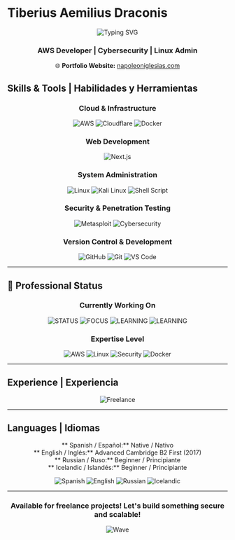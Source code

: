 ﻿#  Tiberius Aemilius Draconis

<div align="center">
  
  ![Typing SVG](https://readme-typing-svg.herokuapp.com?font=Fira+Code&size=30&duration=3000&pause=1000&color=00D9FF&center=true&vCenter=true&width=600&lines=Full+Stack+Developer;Cloud+%26+Security+Specialist;Server+Administrator;Freelancer)
  
  ###  AWS Developer |  Cybersecurity |  Linux Admin        

  🌐 **Portfolio Website:** [napoleoniglesias.com](https://www.napoleoniglesias.com/)

</div></div>

##  Skills & Tools | Habilidades y Herramientas

<div align="center">

###  Cloud & Infrastructure
![AWS](https://img.shields.io/badge/AWS-FF9900?style=for-the-badge&logo=amazon-aws&logoColor=white)
![Cloudflare](https://img.shields.io/badge/Cloudflare-F38020?style=for-the-badge&logo=cloudflare&logoColor=white)
![Docker](https://img.shields.io/badge/Docker-2496ED?style=for-the-badge&logo=docker&logoColor=white)

###  Web Development
![Next.js](https://img.shields.io/badge/Next.js-000000?style=for-the-badge&logo=next.js&logoColor=white)

###  System Administration
![Linux](https://img.shields.io/badge/Linux-FCC624?style=for-the-badge&logo=linux&logoColor=black)
![Kali Linux](https://img.shields.io/badge/Kali_Linux-557C94?style=for-the-badge&logo=kali-linux&logoColor=white)
![Shell Script](https://img.shields.io/badge/Shell_Script-121011?style=for-the-badge&logo=gnu-bash&logoColor=white)

###  Security & Penetration Testing
![Metasploit](https://img.shields.io/badge/METASPLOIT-ED1C24?style=for-the-badge&logo=metasploit&logoColor=white)
![Cybersecurity](https://img.shields.io/badge/CYBERSECURITY-4B0082?style=for-the-badge&logo=security&logoColor=white)

###  Version Control & Development
![GitHub](https://img.shields.io/badge/GITHUB-181717?style=for-the-badge&logo=github&logoColor=white)
![Git](https://img.shields.io/badge/GIT-F05032?style=for-the-badge&logo=git&logoColor=white)
![VS Code](https://img.shields.io/badge/VS_Code-007ACC?style=for-the-badge&logo=visual-studio-code&logoColor=white)

</div>

---

## 💼 Professional Status

<div align="center">

### Currently Working On
![STATUS](https://img.shields.io/badge/STATUS-AVAILABLE%20FOR%20FREELANCE-brightgreen?style=for-the-badge)
![FOCUS](https://img.shields.io/badge/FOCUS-CLOUD%20SECURITY-blue?style=for-the-badge)
![LEARNING](https://img.shields.io/badge/LEARNING-ADVANCED%20AWS-orange?style=for-the-badge)
![LEARNING](https://img.shields.io/badge/LEARNING-ADVANCED%20LINUX-purple?style=for-the-badge)

### Expertise Level
![AWS](https://img.shields.io/badge/AWS-INTERMEDIATE-FF9900?style=for-the-badge&logo=amazon-aws&logoColor=white)
![Linux](https://img.shields.io/badge/Linux-INTERMEDIATE-FCC624?style=for-the-badge&logo=linux&logoColor=black)
![Security](https://img.shields.io/badge/SECURITY-INTERMEDIATE-red?style=for-the-badge)
![Docker](https://img.shields.io/badge/Docker-INTERMEDIATE-2496ED?style=for-the-badge&logo=docker&logoColor=white)

</div>

---

##  Experience | Experiencia

<div align="center">
  
  ![Freelance](https://readme-typing-svg.herokuapp.com?font=Courier&size=14&duration=2000&pause=1000&color=FF6B35&center=true&vCenter=true&multiline=true&width=500&height=80&lines=+%F0%9F%92%BB+Building+freelance+web+projects...;+%F0%9F%8C%90+Creating+web+pages+for+clients...;+%F0%9F%94%A7+Learning+and+implementing+solutions...)

</div>

---

##  Languages | Idiomas

<div align="center">

** Spanish / Español:** Native / Nativo  
** English / Inglés:** Advanced  Cambridge B2 First (2017)  
** Russian / Ruso:** Beginner / Principiante  
** Icelandic / Islandés:** Beginner / Principiante

</div>

<div align="center">
  
  ![Spanish](https://img.shields.io/badge/Spanish-Native-brightgreen?style=for-the-badge)
  ![English](https://img.shields.io/badge/English-B2_Advanced-blue?style=for-the-badge)
  ![Russian](https://img.shields.io/badge/Russian-Beginner-orange?style=for-the-badge)
  ![Icelandic](https://img.shields.io/badge/Icelandic-Beginner-lightblue?style=for-the-badge)
  
</div>

---

<div align="center">
  
  ###  Available for freelance projects! Let's build something secure and scalable! 
  
  ![Wave](https://capsule-render.vercel.app/api?type=waving&color=gradient&height=100&section=footer)
  
</div>
